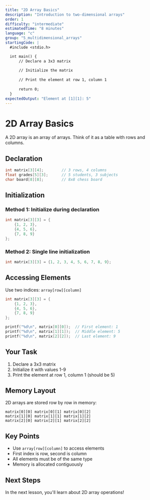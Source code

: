 ```yaml
---
title: "2D Array Basics"
description: "Introduction to two-dimensional arrays"
order: 1
difficulty: "intermediate"
estimatedTime: "8 minutes"
language: "c"
group: "5_multidimensional_arrays"
startingCode: |
  #include <stdio.h>

  int main() {
      // Declare a 3x3 matrix
      
      // Initialize the matrix
      
      // Print the element at row 1, column 1
      
      return 0;
  }
expectedOutput: "Element at [1][1]: 5"
---
```


# 2D Array Basics

A 2D array is an array of arrays. Think of it as a table with rows and columns.

## Declaration

```c
int matrix[3][4];        // 3 rows, 4 columns
float grades[5][3];      // 5 students, 3 subjects
char board[8][8];        // 8x8 chess board
```

## Initialization

### Method 1: Initialize during declaration

```c
int matrix[3][3] = {
    {1, 2, 3},
    {4, 5, 6},
    {7, 8, 9}
};
```

### Method 2: Single line initialization

```c
int matrix[3][3] = {1, 2, 3, 4, 5, 6, 7, 8, 9};
```

## Accessing Elements

Use two indices: `array[row][column]`

```c
int matrix[3][3] = {
    {1, 2, 3},
    {4, 5, 6},
    {7, 8, 9}
};

printf("%d\n", matrix[0][0]);  // First element: 1
printf("%d\n", matrix[1][1]);  // Middle element: 5
printf("%d\n", matrix[2][2]);  // Last element: 9
```

## Your Task

1. Declare a 3x3 matrix
2. Initialize it with values 1-9
3. Print the element at row 1, column 1 (should be 5)

## Memory Layout

2D arrays are stored row by row in memory:

```
matrix[0][0] matrix[0][1] matrix[0][2]
matrix[1][0] matrix[1][1] matrix[1][2]
matrix[2][0] matrix[2][1] matrix[2][2]
```

## Key Points

- Use `array[row][column]` to access elements
- First index is row, second is column
- All elements must be of the same type
- Memory is allocated contiguously

## Next Steps

In the next lesson, you'll learn about 2D array operations!

